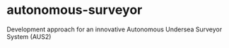 # autonomous-surveyor
Development approach for an innovative Autonomous Undersea Surveyor System (AUS2)
